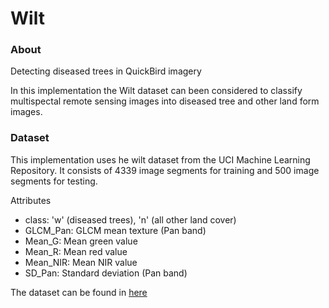 # Wilt

### About
Detecting diseased trees in QuickBird imagery

In this implementation the Wilt dataset can been considered to classify multispectal remote sensing images into diseased tree and other land form images. 

### Dataset
This implementation uses he wilt dataset from the UCI Machine Learning Repository. It consists of 4339 image segments for training and 500 image segments for testing. 

Attributes
* class: 'w' (diseased trees), 'n' (all other land cover) 
* GLCM_Pan: GLCM mean texture (Pan band) 
* Mean_G: Mean green value
* Mean_R: Mean red value
* Mean_NIR: Mean NIR value 
* SD_Pan: Standard deviation (Pan band) 

The dataset can be found in [here](http://archive.ics.uci.edu/ml/datasets/wilt)
